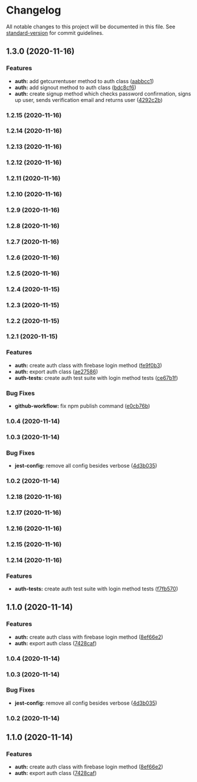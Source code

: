 # Changelog

All notable changes to this project will be documented in this file. See [standard-version](https://github.com/conventional-changelog/standard-version) for commit guidelines.

## 1.3.0 (2020-11-16)


### Features

* **auth:** add getcurrentuser method to auth class ([aabbcc1](https://github.com/farisaziz12/web-core/commit/aabbcc19f9e3c2a828d43ad1e4711379b2b05ac6))
* **auth:** add signout method to auth class ([bdc8cf6](https://github.com/farisaziz12/web-core/commit/bdc8cf6c35117e3f5b9b321efeec7bad49eaf79c))
* **auth:** create signup method which checks password confirmation, signs up user,  sends verification email and returns user ([4292c2b](https://github.com/farisaziz12/web-core/commit/4292c2b95178ccf9793e1d00d785d285df77d05d))

### 1.2.15 (2020-11-16)

### 1.2.14 (2020-11-16)

### 1.2.13 (2020-11-16)

### 1.2.12 (2020-11-16)

### 1.2.11 (2020-11-16)

### 1.2.10 (2020-11-16)

### 1.2.9 (2020-11-16)

### 1.2.8 (2020-11-16)

### 1.2.7 (2020-11-16)

### 1.2.6 (2020-11-16)

### 1.2.5 (2020-11-16)

### 1.2.4 (2020-11-15)

### 1.2.3 (2020-11-15)

### 1.2.2 (2020-11-15)

### 1.2.1 (2020-11-15)


### Features

* **auth:** create auth class with firebase login method ([fe9f0b3](https://github.com/farisaziz12/web-core/commit/fe9f0b31259c6b5a2ad05114b51adaaca2c3acb2))
* **auth:** export auth class ([ae27586](https://github.com/farisaziz12/web-core/commit/ae2758693715d01b1bcde3050ff8df1a7a219249))
* **auth-tests:** create auth test suite with login method tests ([ce67b1f](https://github.com/farisaziz12/web-core/commit/ce67b1fcb7134e3d3601a578268ef32c15e424d9))


### Bug Fixes

* **github-workflow:** fix npm publish command ([e0cb76b](https://github.com/farisaziz12/web-core/commit/e0cb76b8f4a8bd6b1d277b30a13686ec1498b0ba))

### 1.0.4 (2020-11-14)

### 1.0.3 (2020-11-14)


### Bug Fixes

* **jest-config:** remove all config besides verbose ([4d3b035](https://github.com/farisaziz12/web-core/commit/4d3b0350e407e6978098b0efe69cdb70af6d564e))

### 1.0.2 (2020-11-14)

### 1.2.18 (2020-11-16)

### 1.2.17 (2020-11-16)

### 1.2.16 (2020-11-16)

### 1.2.15 (2020-11-16)

### 1.2.14 (2020-11-16)

### Features

* **auth-tests:** create auth test suite with login method tests ([f7fb570](https://github.com/farisaziz12/web-core/commit/f7fb5705259284caad71497729453f791f57fe38))

## 1.1.0 (2020-11-14)


### Features

* **auth:** create auth class with firebase login method ([8ef66e2](https://github.com/farisaziz12/web-core/commit/8ef66e270df9267d3ed0a18ba0f3fdc029b212f5))
* **auth:** export auth class ([7428caf](https://github.com/farisaziz12/web-core/commit/7428caf6565e6ef426dc07e18545ad31c876992c))

### 1.0.4 (2020-11-14)

### 1.0.3 (2020-11-14)


### Bug Fixes

* **jest-config:** remove all config besides verbose ([4d3b035](https://github.com/farisaziz12/web-core/commit/4d3b0350e407e6978098b0efe69cdb70af6d564e))

### 1.0.2 (2020-11-14)

## 1.1.0 (2020-11-14)


### Features

* **auth:** create auth class with firebase login method ([8ef66e2](https://github.com/farisaziz12/web-core/commit/8ef66e270df9267d3ed0a18ba0f3fdc029b212f5))
* **auth:** export auth class ([7428caf](https://github.com/farisaziz12/web-core/commit/7428caf6565e6ef426dc07e18545ad31c876992c))
